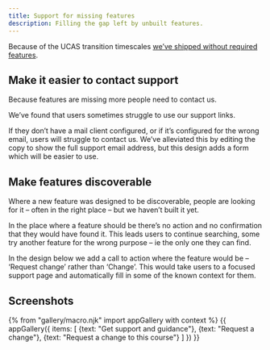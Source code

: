 ```yaml
---
title: Support for missing features
description: Filling the gap left by unbuilt features.
---
```

Because of the UCAS transition timescales [we’ve shipped without required features](/publish-teacher-training-courses/shipped-for-transition).

## Make it easier to contact support

Because features are missing more people need to contact us.

We’ve found that users sometimes struggle to use our support links.

If they don’t have a mail client configured, or if it’s configured for the wrong email, users will struggle to contact us. We’ve alleviated this by editing the copy to show the full support email address, but this design adds a form which will be easier to use.

## Make features discoverable

Where a new feature was designed to be discoverable, people are looking for it – often in the right place – but we haven’t built it yet.

In the place where a feature should be there’s no action and no confirmation that they would have found it. This leads users to continue searching, some try another feature for the wrong purpose – ie the only one they can find.

In the design below we add a call to action where the feature would be – ‘Request change’ rather than ‘Change’. This would take users to a focused support page and automatically fill in some of the known context for them.

## Screenshots

{% from "gallery/macro.njk" import appGallery with context %}
{{ appGallery({
  items: [
    {text: "Get support and guidance"},
    {text: "Request a change"},
    {text: "Request a change to this course"}
  ]
}) }}
